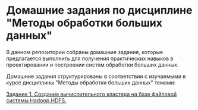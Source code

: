# Домашние задания по дисциплине "Методы обработки больших данных"
В данном репозитории собраны домашние задания, которые предлагается выполнить для получения практических навыков в проектировании и построении систем обработки больших данных.

Домашние задания структурированы в соответствии с изучаемыми в курсе дисциплины  "Методы обработки больших данных" темами:

 [Задание 1. Создание вычислительного кластера на базе файловой системы Hadoop.HDFS.](./HomeWork_1/)

